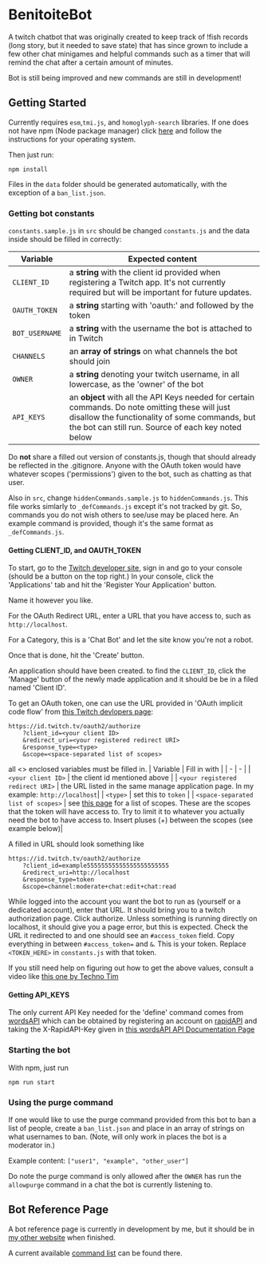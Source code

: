 # BenitoiteBot
A twitch chatbot that was originally created to keep track of !fish records (long story, but it needed to save state) that has since grown to include a few other chat minigames and helpful commands such as a timer that will remind the chat after a certain amount of minutes.

Bot is still being improved and new commands are still in development!

## Getting Started
Currently requires `esm`,`tmi.js`, and `homoglyph-search` libraries.
If one does not have npm (Node package manager) click [here](https://docs.npmjs.com/downloading-and-installing-node-js-and-npm) and follow the instructions for your operating system.

Then just run:
```
npm install
```
Files in the `data` folder should be generated automatically, with the exception of a `ban_list.json`. 

### Getting bot constants
`constants.sample.js` in `src` should be changed `constants.js` and the data inside should be filled in correctly:

| Variable | Expected content |
| - | - |
| `CLIENT_ID` | a **string** with the client id provided when registering a Twitch app. It's not currently required but will be important for future updates.|
| `OAUTH_TOKEN` | a **string** starting with 'oauth:' and followed by the token
| `BOT_USERNAME` | a **string** with the username the bot is attached to in Twitch |
| `CHANNELS` | an **array of strings** on what channels the bot should join |
| `OWNER` | a **string** denoting your twitch username, in all lowercase, as the 'owner' of the bot |
| `API_KEYS` | an **object** with all the API Keys needed for certain commands. Do note omitting these will just disallow the functionality of some commands, but the bot can still run. Source of each key noted below|

Do **not** share a filled out version of constants.js, though that should already be reflected in the .gitignore. Anyone with the OAuth token would have whatever scopes ('permissions') given to the bot, such as chatting as that user.

Also in `src`, change `hiddenCommands.sample.js` to  `hiddenCommands.js`. This file works simlarly to `_defCommands.js` except it's not tracked by git. So, commands you do not wish others to see/use may be placed here. An example command is provided, though it's the same format as `_defCommands.js`.

#### Getting CLIENT_ID, and OAUTH_TOKEN
To start, go to the [Twitch developer site](https://dev.twitch.tv/), sign in and go to your console (should be a button on the top right.) In your console, click the 'Applications' tab and hit the 'Register Your Application' button. 

Name it however you like. 

For the OAuth Redirect URL, enter a URL that you have access to, such as `http://localhost`.

For a Category, this is a 'Chat Bot' and let the site know you're not a robot.

Once that is done, hit the 'Create' button.

An application should have been created. to find the `CLIENT_ID`, click the 'Manage' button of the newly made application and it should be be in a filed named 'Client ID'.

To get an OAuth token, one can use the URL provided in 'OAuth implicit code flow' from [this Twitch devlopers page](https://dev.twitch.tv/docs/authentication/getting-tokens-oauth):
```
https://id.twitch.tv/oauth2/authorize
    ?client_id=<your client ID>
    &redirect_uri=<your registered redirect URI>
    &response_type=<type>
    &scope=<space-separated list of scopes>
```
all <> enclosed variables must be filled in.
| Variable | Fill in with |
| - | - |
| `<your client ID>` | the client id mentioned above |
| `<your registered redirect URI>` | the URL listed in the same manage application page. In my example: `http://localhost`|
| `<type>` | set this to `token` |
| `<space-separated list of scopes>` | see [this page](https://dev.twitch.tv/docs/authentication#scopes) for a list of scopes. These are the scopes that the token will have access to. Try to limit it to whatever you actually need the bot to have access to. Insert pluses (+) between the scopes (see example below)|

A filled in URL should look something like
```
https://id.twitch.tv/oauth2/authorize
    ?client_id=example55555555555555555555555
    &redirect_uri=http://localhost
    &response_type=token
    &scope=channel:moderate+chat:edit+chat:read
```
While logged into the account you want the bot to run as (yourself or a dedicated account), enter that URL. It should bring you to a twitch authorization page. Click authorize. Unless something is running directly on localhost, it should give you a page error, but this is expected. Check the URL it redirected to and one should see an `#access_token` field. Copy everything in between `#access_token=` and `&`. This is your token. Replace `<TOKEN_HERE>` in `constants.js` with that token.

If you still need help on figuring out how to get the above values, consult a video like [this one by Techno Tim](https://www.youtube.com/watch?v=7uSjKbAUHXg)

#### Getting API_KEYS
The only current API Key needed for the 'define' command comes from [wordsAPI](https://www.wordsapi.com/) which can be obtained by registering an account on [rapidAPI](https://rapidapi.com/) and taking the X-RapidAPI-Key given in [this wordsAPI API Documentation Page](https://rapidapi.com/dpventures/api/wordsapi/) 

### Starting the bot
With npm, just run 
```
npm run start
```

### Using the purge command
If one would like to use the purge command provided from this bot to ban a list of people, create a `ban_list.json` and place in an array of strings on what usernames to ban. (Note, will only work in places the bot is a moderator in.) 

Example content: `["user1", "example", "other_user"]`

Do note the purge command is only allowed after the `OWNER` has run the `allowpurge` command in a chat the bot is currently listening to.

## Bot Reference Page
A bot reference page is currently in development by me, but it should be in [my other website](https://pentagonitestudios.com/) when finished. 

A current available [command list](https://pentagonitestudios.com/benitoitebot/commands.html) can be found there.